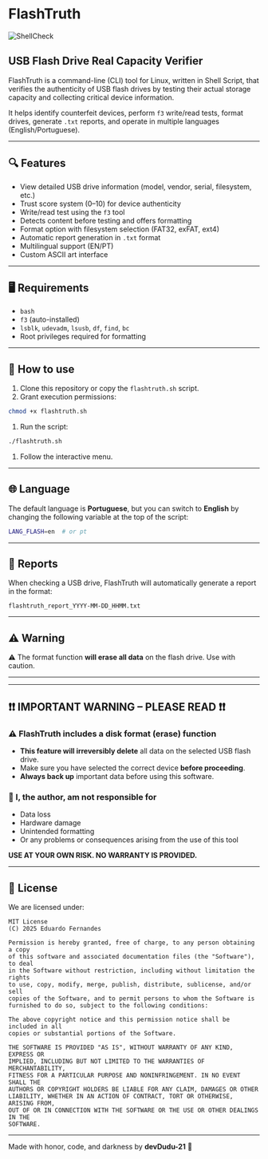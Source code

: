 # FlashTruth

![ShellCheck](https://github.com/devDudu-21/flash-truth/actions/workflows/shellcheck.yml/badge.svg)

## USB Flash Drive Real Capacity Verifier

FlashTruth is a command-line (CLI) tool for Linux, written in Shell Script, that verifies the authenticity of USB flash drives by testing their actual storage capacity and collecting critical device information.

It helps identify counterfeit devices, perform `f3` write/read tests, format drives, generate `.txt` reports, and operate in multiple languages (English/Portuguese).

---

## 🔍 Features

- View detailed USB drive information (model, vendor, serial, filesystem, etc.)
- Trust score system (0–10) for device authenticity
- Write/read test using the `f3` tool
- Detects content before testing and offers formatting
- Format option with filesystem selection (FAT32, exFAT, ext4)
- Automatic report generation in `.txt` format
- Multilingual support (EN/PT)
- Custom ASCII art interface

---

## 🖥️ Requirements

- `bash`
- `f3` (auto-installed)
- `lsblk`, `udevadm`, `lsusb`, `df`, `find`, `bc`
- Root privileges required for formatting

---

## 🚀 How to use

1. Clone this repository or copy the `flashtruth.sh` script.
1. Grant execution permissions:

```bash
chmod +x flashtruth.sh
```

1. Run the script:

```bash
./flashtruth.sh
```

1. Follow the interactive menu.

---

## 🌐 Language

The default language is **Portuguese**, but you can switch to **English** by changing the following variable at the top of the script:

```bash
LANG_FLASH=en  # or pt
```

---

## 📁 Reports

When checking a USB drive, FlashTruth will automatically generate a report in the format:

```plaintext
flashtruth_report_YYYY-MM-DD_HHMM.txt
```

---

## ⚠️ Warning

⚠️ The format function **will erase all data** on the flash drive. Use with caution.

---

---

## ❗❗ IMPORTANT WARNING – PLEASE READ ❗❗

### ⚠️ FlashTruth includes a disk **format (erase)** function

- **This feature will irreversibly delete** all data on the selected USB flash drive.
- Make sure you have selected the correct device **before proceeding**.
- **Always back up** important data before using this software.

### 🚫 I, the author, am **not responsible** for

- Data loss
- Hardware damage
- Unintended formatting
- Or any problems or consequences arising from the use of this tool

**USE AT YOUR OWN RISK. NO WARRANTY IS PROVIDED.**

---

## 📜 License

We are licensed under:

```plaintext
MIT License
(C) 2025 Eduardo Fernandes

Permission is hereby granted, free of charge, to any person obtaining a copy
of this software and associated documentation files (the "Software"), to deal
in the Software without restriction, including without limitation the rights
to use, copy, modify, merge, publish, distribute, sublicense, and/or sell
copies of the Software, and to permit persons to whom the Software is
furnished to do so, subject to the following conditions:

The above copyright notice and this permission notice shall be included in all
copies or substantial portions of the Software.

THE SOFTWARE IS PROVIDED "AS IS", WITHOUT WARRANTY OF ANY KIND, EXPRESS OR
IMPLIED, INCLUDING BUT NOT LIMITED TO THE WARRANTIES OF MERCHANTABILITY,
FITNESS FOR A PARTICULAR PURPOSE AND NONINFRINGEMENT. IN NO EVENT SHALL THE
AUTHORS OR COPYRIGHT HOLDERS BE LIABLE FOR ANY CLAIM, DAMAGES OR OTHER
LIABILITY, WHETHER IN AN ACTION OF CONTRACT, TORT OR OTHERWISE, ARISING FROM,
OUT OF OR IN CONNECTION WITH THE SOFTWARE OR THE USE OR OTHER DEALINGS IN THE
SOFTWARE.
```

---

Made with honor, code, and darkness by **devDudu-21** 👑
